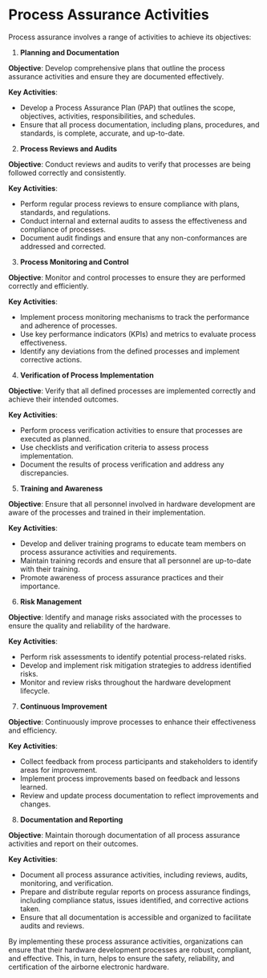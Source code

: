 # Process Assurance Activities

Process assurance involves a range of activities to achieve its objectives:

1. **Planning and Documentation**

**Objective**: Develop comprehensive plans that outline the process assurance activities and ensure they are documented effectively.

**Key Activities**:
- Develop a Process Assurance Plan (PAP) that outlines the scope, objectives, activities, responsibilities, and schedules.
- Ensure that all process documentation, including plans, procedures, and standards, is complete, accurate, and up-to-date.

2. **Process Reviews and Audits**

**Objective**: Conduct reviews and audits to verify that processes are being followed correctly and consistently.

**Key Activities**:
- Perform regular process reviews to ensure compliance with plans, standards, and regulations.
- Conduct internal and external audits to assess the effectiveness and compliance of processes.
- Document audit findings and ensure that any non-conformances are addressed and corrected.

3. **Process Monitoring and Control**

**Objective**: Monitor and control processes to ensure they are performed correctly and efficiently.

**Key Activities**:
- Implement process monitoring mechanisms to track the performance and adherence of processes.
- Use key performance indicators (KPIs) and metrics to evaluate process effectiveness.
- Identify any deviations from the defined processes and implement corrective actions.

4. **Verification of Process Implementation**

**Objective**: Verify that all defined processes are implemented correctly and achieve their intended outcomes.

**Key Activities**:
- Perform process verification activities to ensure that processes are executed as planned.
- Use checklists and verification criteria to assess process implementation.
- Document the results of process verification and address any discrepancies.

5. **Training and Awareness**

**Objective**: Ensure that all personnel involved in hardware development are aware of the processes and trained in their implementation.

**Key Activities**:
- Develop and deliver training programs to educate team members on process assurance activities and requirements.
- Maintain training records and ensure that all personnel are up-to-date with their training.
- Promote awareness of process assurance practices and their importance.

6. **Risk Management**

**Objective**: Identify and manage risks associated with the processes to ensure the quality and reliability of the hardware.

**Key Activities**:
- Perform risk assessments to identify potential process-related risks.
- Develop and implement risk mitigation strategies to address identified risks.
- Monitor and review risks throughout the hardware development lifecycle.

7. **Continuous Improvement**

**Objective**: Continuously improve processes to enhance their effectiveness and efficiency.

**Key Activities**:
- Collect feedback from process participants and stakeholders to identify areas for improvement.
- Implement process improvements based on feedback and lessons learned.
- Review and update process documentation to reflect improvements and changes.

8. **Documentation and Reporting**

**Objective**: Maintain thorough documentation of all process assurance activities and report on their outcomes.

**Key Activities**:
- Document all process assurance activities, including reviews, audits, monitoring, and verification.
- Prepare and distribute regular reports on process assurance findings, including compliance status, issues identified, and corrective actions taken.
- Ensure that all documentation is accessible and organized to facilitate audits and reviews.

By implementing these process assurance activities, organizations can ensure that their hardware development processes are robust, compliant, and effective. This, in turn, helps to ensure the safety, reliability, and certification of the airborne electronic hardware.
